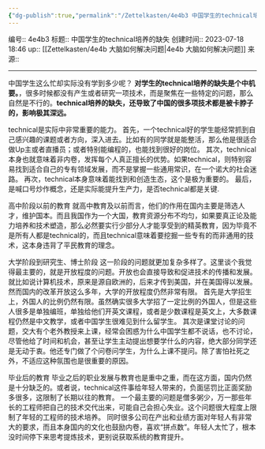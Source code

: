 ```yaml
---
{"dg-publish":true,"permalink":"/Zettelkasten/4e4b3 中国学生的technical培养的缺失/","dgPassFrontmatter":true}
---
```


编号:: 4e4b3
标题:: 中国学生的technical培养的缺失
创建时间:: 2023-07-18 18:46
up:: [[Zettelkasten/4e4b 大脑如何解决问题\|4e4b 大脑如何解决问题]]
来源:: 

---
中国学生这么忙却实际没有学到多少呢？
**对学生的technical培养的缺失是个中机要。**，很多时候都没有产生或者研究一项技术，而是聚焦在一些特定的问题，那么自然是不行的。**technical培养的缺失，还导致了中国的很多项技术都是被卡脖子的，影响极其深远。**

technical是实际中非常重要的能力。
首先，一个technical好的学生能经常抓到自己感兴趣的课题或者方向，深入进去。比如有的同学就是能整活，那么他是很适合做Up主或者直播员；或者特别能编程的，也能找到很好的岗位。
其次，technical本身也就意味着非内卷，发挥每个人真正擅长的优势。如果technical，则特别容易找到适合自己的专有领域发展，而不是掌握一些通用常识，在一个诺大的社会迷路。
再次，technical本身意味着能找到和创造生态，这个是极为重要的。
最后，是喊口号炒作概念，还是实际能提升生产力，是否technical都是关键.

高中阶段以前的教育
就高中教育及以前而言，他们的作用在国内主要是筛选人才，维护国本。而且我国作为一个大国，教育资源分布不均匀，如果要真正论及能力培养和技术塑造，那么必然要实行少部分人才能享受到的精英教育，因为毕竟不是所有人都是technical的，而且technical意味着要挖掘一些专有的而非通用的技术，这本身违背了平民教育的理念。

大学阶段到研究生、博士阶段
这一阶段的问题就更加复杂多样了。这里谈个我觉得最主要的，就是开放程度的问题。开放也会直接导致和促进技术的传播和发展。就比如说计算机技术，原来是源自欧洲的，后来才传到美国，并在美国得以发展。
然而国内的改革开放这么多年，大学的开放程度仍然非常有限。
首先是大学招生上，外国人的比例仍然有限。虽然确实很多大学招了一定比例的外国人，但是这些人很多是单独编班，单独给他们开英文课程，或者是少数课程是英文上，大多数课程仍然是中文教学，或者中国学生很难见到什么留学生。
其次是课堂讨论的问题，交大有个老外教授来上课，经常会困惑为什么中国学生都不说话，也不讨论，尽管他给了时间和机会，甚至让学生主动提出想要学什么的内容，绝大部分同学还是无动于衷。他还专门做了个问卷问学生，为什么上课不提问。除了害怕社死之外，不适应这种氛围也是很重要的原因。

毕业后的教育
毕业之后的职业发展与教育也是重中之重，而在这方面，国内仍然是十分缺乏的。或者说，technical这件事给年轻人带来的，负面惩罚比正面奖励多很多，这限制了长期以往的教育。
一个最主要的问题是僧多粥少，万一那些年长的工程师把自己的技术交代出来，可能自己会担心失业。这个问题很大程度上限制了年轻的工程师的技术培养。
同时很多公司在产出和业绩方面对年轻人有非常大的要求，而且本身国内的文化也鼓励内卷，喜欢“拼点数”。年轻人太忙了，根本没时间停下来思考提炼技术，更别说获取系统的教育提升。

